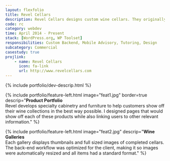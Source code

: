 ```yaml
---
layout: flexfolio
title: Revel Cellars
description: Revel Cellars designs custom wine cellars. They originally needed an update to their non-responsive website in 2014. Afterwards, I continued to assist with updating the design and back-end workflow.
code: rc
category: webdev
time: April 2014 - Present
stack: [WordPress.org, WP Toolset]
responsibilities: Custom Backend, Mobile Advisory, Tutoring, Design
subcategory: Commercial
casestudy: true
projlink:
    - name: Revel Cellars
      icon: fa-link
      url: http://www.revelcellars.com
---
```


{% include portfolio/dev-descrip.html %}

{% include portfolio/feature-left.html
    image="feat1.jpg"
    border=true
    descrip="<strong>Product Portfolio</strong><br />Revel develops specialty cabinetry and furniture to help customers show off their wine collections in the best way possible. I designed pages that would show off each of these products while also linking users to other relevant information." %}

{% include portfolio/feature-left.html
    image="feat2.jpg"
    descrip="<strong>Wine Galleries</strong><br />Each gallery displays thumbnails and full sized images of completed cellars. The back-end workflow was optimized for the client, making it so images were automatically resized and all items had a standard format." %}